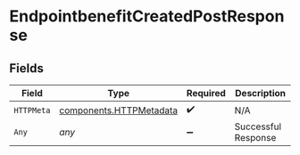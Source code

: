 # EndpointbenefitCreatedPostResponse


## Fields

| Field                                                              | Type                                                               | Required                                                           | Description                                                        |
| ------------------------------------------------------------------ | ------------------------------------------------------------------ | ------------------------------------------------------------------ | ------------------------------------------------------------------ |
| `HTTPMeta`                                                         | [components.HTTPMetadata](../../models/components/httpmetadata.md) | :heavy_check_mark:                                                 | N/A                                                                |
| `Any`                                                              | *any*                                                              | :heavy_minus_sign:                                                 | Successful Response                                                |